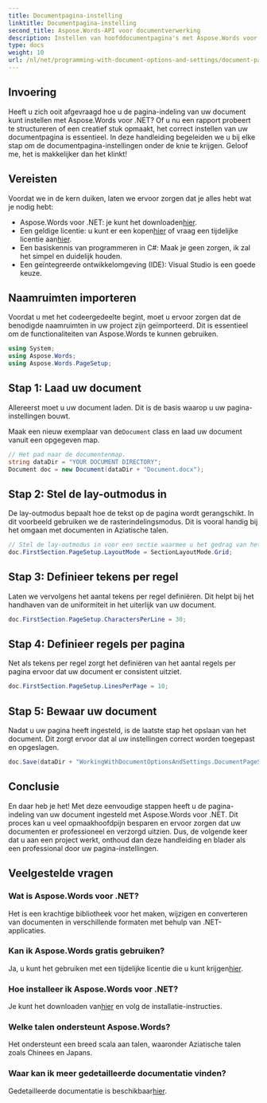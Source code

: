 ```yaml
---
title: Documentpagina-instelling
linktitle: Documentpagina-instelling
second_title: Aspose.Words-API voor documentverwerking
description: Instellen van hoofddocumentpagina's met Aspose.Words voor .NET in eenvoudige stappen. Leer uw document laden, de lay-out instellen, tekens per regel, regels per pagina definiëren en opslaan.
type: docs
weight: 10
url: /nl/net/programming-with-document-options-and-settings/document-page-setup/
---
```

## Invoering

Heeft u zich ooit afgevraagd hoe u de pagina-indeling van uw document kunt instellen met Aspose.Words voor .NET? Of u nu een rapport probeert te structureren of een creatief stuk opmaakt, het correct instellen van uw documentpagina is essentieel. In deze handleiding begeleiden we u bij elke stap om de documentpagina-instellingen onder de knie te krijgen. Geloof me, het is makkelijker dan het klinkt!

## Vereisten

Voordat we in de kern duiken, laten we ervoor zorgen dat je alles hebt wat je nodig hebt:

-  Aspose.Words voor .NET: je kunt het downloaden[hier](https://releases.aspose.com/words/net/).
-  Een geldige licentie: u kunt er een kopen[hier](https://purchase.aspose.com/buy) of vraag een tijdelijke licentie aan[hier](https://purchase.aspose.com/temporary-license/).
- Een basiskennis van programmeren in C#: Maak je geen zorgen, ik zal het simpel en duidelijk houden.
- Een geïntegreerde ontwikkelomgeving (IDE): Visual Studio is een goede keuze.

## Naamruimten importeren

Voordat u met het codeergedeelte begint, moet u ervoor zorgen dat de benodigde naamruimten in uw project zijn geïmporteerd. Dit is essentieel om de functionaliteiten van Aspose.Words te kunnen gebruiken.

```csharp
using System;
using Aspose.Words;
using Aspose.Words.PageSetup;
```

## Stap 1: Laad uw document

Allereerst moet u uw document laden. Dit is de basis waarop u uw pagina-instellingen bouwt.

 Maak een nieuw exemplaar van de`Document` class en laad uw document vanuit een opgegeven map.

```csharp
// Het pad naar de documentenmap.
string dataDir = "YOUR DOCUMENT DIRECTORY";
Document doc = new Document(dataDir + "Document.docx");
```

## Stap 2: Stel de lay-outmodus in

De lay-outmodus bepaalt hoe de tekst op de pagina wordt gerangschikt. In dit voorbeeld gebruiken we de rasterindelingsmodus. Dit is vooral handig bij het omgaan met documenten in Aziatische talen.

```csharp
// Stel de lay-outmodus in voor een sectie waarmee u het gedrag van het documentraster kunt definiëren.
doc.FirstSection.PageSetup.LayoutMode = SectionLayoutMode.Grid;
```

## Stap 3: Definieer tekens per regel

Laten we vervolgens het aantal tekens per regel definiëren. Dit helpt bij het handhaven van de uniformiteit in het uiterlijk van uw document.

```csharp
doc.FirstSection.PageSetup.CharactersPerLine = 30;
```

## Stap 4: Definieer regels per pagina

Net als tekens per regel zorgt het definiëren van het aantal regels per pagina ervoor dat uw document er consistent uitziet.

```csharp
doc.FirstSection.PageSetup.LinesPerPage = 10;
```

## Stap 5: Bewaar uw document

Nadat u uw pagina heeft ingesteld, is de laatste stap het opslaan van het document. Dit zorgt ervoor dat al uw instellingen correct worden toegepast en opgeslagen.

```csharp
doc.Save(dataDir + "WorkingWithDocumentOptionsAndSettings.DocumentPageSetup.docx");
```

## Conclusie

En daar heb je het! Met deze eenvoudige stappen heeft u de pagina-indeling van uw document ingesteld met Aspose.Words voor .NET. Dit proces kan u veel opmaakhoofdpijn besparen en ervoor zorgen dat uw documenten er professioneel en verzorgd uitzien. Dus, de volgende keer dat u aan een project werkt, onthoud dan deze handleiding en blader als een professional door uw pagina-instellingen.

## Veelgestelde vragen

### Wat is Aspose.Words voor .NET?
Het is een krachtige bibliotheek voor het maken, wijzigen en converteren van documenten in verschillende formaten met behulp van .NET-applicaties.

### Kan ik Aspose.Words gratis gebruiken?
Ja, u kunt het gebruiken met een tijdelijke licentie die u kunt krijgen[hier](https://purchase.aspose.com/temporary-license/).

### Hoe installeer ik Aspose.Words voor .NET?
 Je kunt het downloaden van[hier](https://releases.aspose.com/words/net/) en volg de installatie-instructies.

### Welke talen ondersteunt Aspose.Words?
Het ondersteunt een breed scala aan talen, waaronder Aziatische talen zoals Chinees en Japans.

### Waar kan ik meer gedetailleerde documentatie vinden?
 Gedetailleerde documentatie is beschikbaar[hier](https://reference.aspose.com/words/net/).